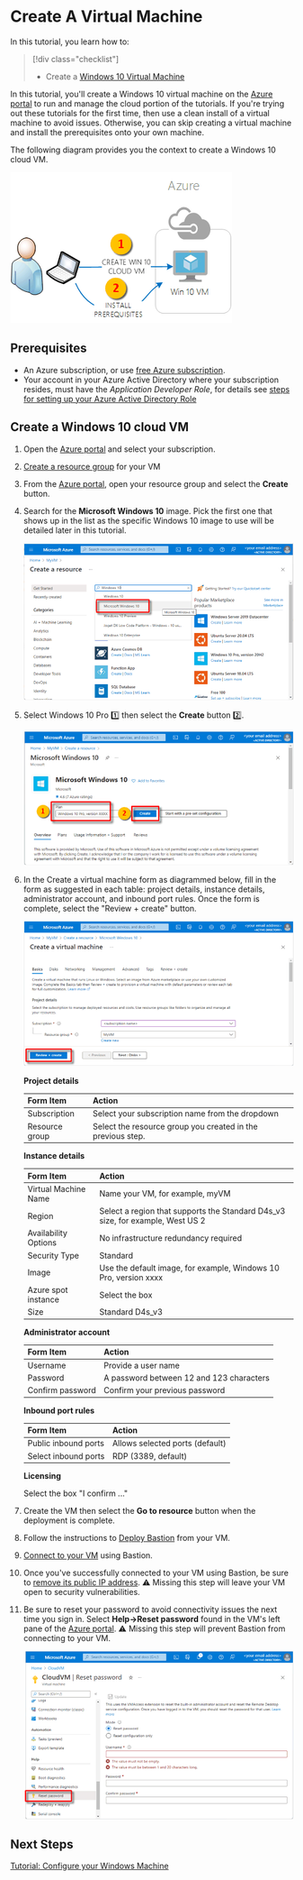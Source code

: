 # Create A Virtual Machine

In this tutorial, you learn how to:
> [!div class="checklist"]
>
> - Create a [Windows 10 Virtual Machine](https://docs.microsoft.com/en-us/azure/virtual-machines/windows/quick-create-portal)

In this tutorial, you'll create a Windows 10 virtual machine on the [Azure portal](http://portal.azure.com) to run and manage the cloud portion of the tutorials. If you're trying out these tutorials for the first time, then use a clean install of a virtual machine to avoid issues. Otherwise, you can skip creating a virtual machine and install the prerequisites onto your own machine.

The following diagram provides you the context to create a Windows 10 cloud VM.

![diagram of the VMs used for setting up the CVP environment]

## Prerequisites

- An Azure subscription, or use [free Azure subscription](https://azure.microsoft.com/en-us/free).
- Your account in your Azure Active Directory where your subscription resides, must have the *Application Developer Role*, for details see [steps for setting up your Azure Active Directory Role](https://learn.microsoft.com/en-us/azure/active-directory/fundamentals/active-directory-users-assign-role-azure-portal?context=%2Fazure%2Factive-directory%2Froles%2Fcontext%2Fugr-context)

## Create a Windows 10 cloud VM

1. Open the [Azure portal](http://portal.azure.com) and select your subscription.
1. [Create a resource group](https://docs.microsoft.com/azure/azure-resource-manager/management/manage-resource-groups-portal#create-resource-groups) for your VM
1. From the [Azure portal](http://portal.azure.com), open your resource group and select the **Create** button.

1. Search for the **Microsoft Windows 10** image. Pick the first one that shows up in the list as the specific Windows 10 image to use will be detailed later in this tutorial.

    ![find resource in Azure portal]

1. Select Windows 10 Pro 1️⃣ then select the **Create** button 2️⃣.

    ![creating the Windows 10 resource in the Azure portal]

1. In the Create a virtual machine form as diagrammed below, fill in the form as suggested in each table: project details, instance details, administrator account, and inbound port rules. Once the form is complete, select the "Review + create" button.

    ![configuring a Windows 10 resource in the Azure portal]

    **Project details**

    |Form Item  |Action  |
    |---------|---------|
    |Subscription     | Select your subscription name from the dropdown        |
    |Resource group     | Select the resource group you created in the previous step.        |

    **Instance details**

    |Form Item  |Action  |
    |---------|---------|
    |Virtual Machine Name     | Name your VM, for example, myVM |
    |Region     | Select a region that supports the Standard D4s_v3 size, for example, West US 2 |
    |Availability Options     | No infrastructure redundancy required  |
    |Security Type     | Standard        |
    |Image     | Use the default image, for example, Windows 10 Pro, version xxxx|
    |Azure spot instance     | Select the box |
    |Size     |Standard D4s_v3  |

    **Administrator account**

    |Form Item  |Action  |
    |---------|---------|
    |Username     | Provide a user name |
    |Password     | A password between 12 and 123 characters        |
    |Confirm password     | Confirm your previous password |

    **Inbound port rules**

    |Form Item  |Action  |
    |---------|---------|
    |Public inbound ports     | Allows selected ports (default) |
    |Select inbound ports     | RDP (3389, default) |

    **Licensing**

    Select the box "I confirm ..."

1. Create the VM then select the **Go to resource** button when the deployment is complete.
1. Follow the instructions to [Deploy Bastion](https://docs.microsoft.com/en-us/azure/bastion/quickstart-host-portal) from your VM.
1. [Connect to your VM](https://docs.microsoft.com/en-us/azure/bastion/quickstart-host-portal#createvmset) using Bastion.
1. Once you've successfully connected to your VM using Bastion, be sure to [remove its public IP address](https://docs.microsoft.com/azure/bastion/quickstart-host-portal#remove). ⚠️ Missing this step will leave your VM open to security vulnerabilities.
1. Be sure to reset your password to avoid connectivity issues the next time you sign in. Select **Help->Reset password** found in the VM's left pane of the [Azure portal](http://portal.azure.com). ⚠️ Missing this step will prevent Bastion from connecting to your VM.

    ![password reset]

## Next Steps

[Tutorial: Configure your Windows Machine](tutorial-configure.md)

<!-- link -->

[lnk_ps_session]: https://docs.microsoft.com/visualstudio/ide/reference/command-prompt-powershell?view=vs-2022#developer-powershell
[lnk_vm_creation]: https://docs.microsoft.com/en-us/azure/virtual-machines/windows/quick-create-portal
[lnk_azure_portal]: http://portal.azure.com
[lnk_git]: https://git-scm.com/download/win
[lnk_dotnet]: https://dotnet.microsoft.com/en-us/download/dotnet/sdk-for-vs-code?utm_source=vs-code&amp;utm_medium=referral&amp;utm_campaign=sdk-install
[lnk_visualstudio]: https://code.visualstudio.com/Download
[lnk_csharp_vscode]: https://marketplace.visualstudio.com/items?itemName=ms-dotnettools.csharp
[lnk_ps_vscode]: https://marketplace.visualstudio.com/items?itemName=ms-vscode.PowerShell
[lnk_deploy_bastion]: https://docs.microsoft.com/en-us/azure/bastion/quickstart-host-portal
[lnk_connect_your_VM]: https://docs.microsoft.com/en-us/azure/bastion/quickstart-host-portal#createvmset
[lnk_remove_publicIP_address]: https://docs.microsoft.com/azure/bastion/quickstart-host-portal#remove


<!-- images -->

[diagram of the VMs used for setting up the CVP environment]: media/tutorial-prerequisites/installprereq.png
[configuring a resource group in the Azure portal]: media/tutorial-prerequisites/resourcegroupform.png
[adding a resource to a resource group in the Azure portal]: media/tutorial-prerequisites/addresource.png
[find resource in Azure portal]: media/tutorial-prerequisites/newwin10.png
[creating the Windows 10 resource in the Azure portal]: media/tutorial-prerequisites/createvm.png
[configuring a Windows 10 resource in the Azure portal]: media/tutorial-prerequisites/win10form_1.png
[deploying the Windows 10 VM in the Azure portal]: media/tutorial-prerequisites/win10deploymentcomplete.png
[deploy bastion]: media/tutorial-prerequisites/deploybastion.png
[bastion]: media/tutorial-prerequisites/bastion.png
[password reset]: media/tutorial-prerequisites/passwordreset.png
